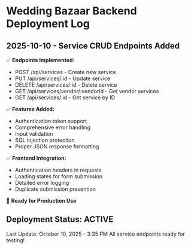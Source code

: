 # Wedding Bazaar Backend Deployment Log

## 2025-10-10 - Service CRUD Endpoints Added

✅ **Endpoints Implemented:**
- POST /api/services - Create new service
- PUT /api/services/:id - Update service  
- DELETE /api/services/:id - Delete service
- GET /api/services/vendor/:vendorId - Get vendor services
- GET /api/services/:id - Get service by ID

✅ **Features Added:**
- Authentication token support
- Comprehensive error handling  
- Input validation
- SQL injection protection
- Proper JSON response formatting

✅ **Frontend Integration:**
- Authentication headers in requests
- Loading states for form submission
- Detailed error logging
- Duplicate submission prevention

🚀 **Ready for Production Use**

## Deployment Status: ACTIVE
Last Update: October 10, 2025 - 3:35 PM
All service endpoints ready for testing!
